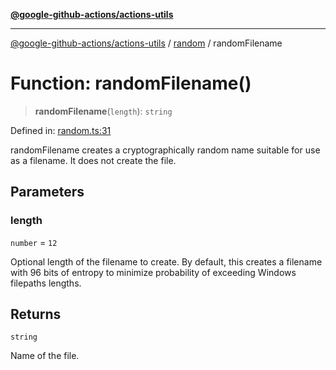 [**@google-github-actions/actions-utils**](../../README.md)

***

[@google-github-actions/actions-utils](../../modules.md) / [random](../README.md) / randomFilename

# Function: randomFilename()

> **randomFilename**(`length`): `string`

Defined in: [random.ts:31](https://github.com/google-github-actions/actions-utils/blob/main/src/random.ts#L31)

randomFilename creates a cryptographically random name suitable for use as a
filename. It does not create the file.

## Parameters

### length

`number` = `12`

Optional length of the filename to create. By default, this
creates a filename with 96 bits of entropy to minimize probability of
exceeding Windows filepaths lengths.

## Returns

`string`

Name of the file.
